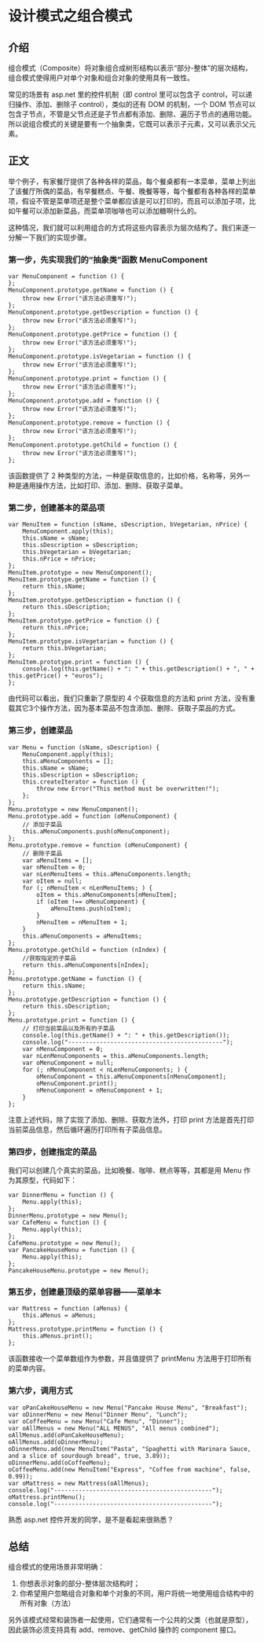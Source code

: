 # 设计模式之组合模式

## 介绍

组合模式（Composite）将对象组合成树形结构以表示“部分-整体”的层次结构，组合模式使得用户对单个对象和组合对象的使用具有一致性。

常见的场景有 asp.net 里的控件机制（即 control 里可以包含子 control，可以递归操作、添加、删除子 control），类似的还有 DOM 的机制，一个 DOM 节点可以包含子节点，不管是父节点还是子节点都有添加、删除、遍历子节点的通用功能。所以说组合模式的关键是要有一个抽象类，它既可以表示子元素，又可以表示父元素。

## 正文

举个例子，有家餐厅提供了各种各样的菜品，每个餐桌都有一本菜单，菜单上列出了该餐厅所偶的菜品，有早餐糕点、午餐、晚餐等等，每个餐都有各种各样的菜单项，假设不管是菜单项还是整个菜单都应该是可以打印的，而且可以添加子项，比如午餐可以添加新菜品，而菜单项咖啡也可以添加糖啊什么的。

这种情况，我们就可以利用组合的方式将这些内容表示为层次结构了。我们来逐一分解一下我们的实现步骤。

### 第一步，先实现我们的“抽象类”函数 MenuComponent

```
var MenuComponent = function () {
};
MenuComponent.prototype.getName = function () {
    throw new Error("该方法必须重写!");
};
MenuComponent.prototype.getDescription = function () {
    throw new Error("该方法必须重写!");
};
MenuComponent.prototype.getPrice = function () {
    throw new Error("该方法必须重写!");
};
MenuComponent.prototype.isVegetarian = function () {
    throw new Error("该方法必须重写!");
};
MenuComponent.prototype.print = function () {
    throw new Error("该方法必须重写!");
};
MenuComponent.prototype.add = function () {
    throw new Error("该方法必须重写!");
};
MenuComponent.prototype.remove = function () {
    throw new Error("该方法必须重写!");
};
MenuComponent.prototype.getChild = function () {
    throw new Error("该方法必须重写!");
};
```

该函数提供了 2 种类型的方法，一种是获取信息的，比如价格，名称等，另外一种是通用操作方法，比如打印、添加、删除、获取子菜单。

### 第二步，创建基本的菜品项

```
var MenuItem = function (sName, sDescription, bVegetarian, nPrice) {
    MenuComponent.apply(this);
    this.sName = sName;
    this.sDescription = sDescription;
    this.bVegetarian = bVegetarian;
    this.nPrice = nPrice;
};
MenuItem.prototype = new MenuComponent();
MenuItem.prototype.getName = function () {
    return this.sName;
};
MenuItem.prototype.getDescription = function () {
    return this.sDescription;
};
MenuItem.prototype.getPrice = function () {
    return this.nPrice;
};
MenuItem.prototype.isVegetarian = function () {
    return this.bVegetarian;
};
MenuItem.prototype.print = function () {
    console.log(this.getName() + ": " + this.getDescription() + ", " + this.getPrice() + "euros");
};
```

由代码可以看出，我们只重新了原型的 4 个获取信息的方法和 print 方法，没有重载其它3个操作方法，因为基本菜品不包含添加、删除、获取子菜品的方式。

### 第三步，创建菜品

```
var Menu = function (sName, sDescription) {
    MenuComponent.apply(this);
    this.aMenuComponents = [];
    this.sName = sName;
    this.sDescription = sDescription;
    this.createIterator = function () {
        throw new Error("This method must be overwritten!");
    };
};
Menu.prototype = new MenuComponent();
Menu.prototype.add = function (oMenuComponent) {
    // 添加子菜品
    this.aMenuComponents.push(oMenuComponent);
};
Menu.prototype.remove = function (oMenuComponent) {
    // 删除子菜品
    var aMenuItems = [];
    var nMenuItem = 0;
    var nLenMenuItems = this.aMenuComponents.length;
    var oItem = null;
    for (; nMenuItem < nLenMenuItems; ) {
        oItem = this.aMenuComponents[nMenuItem];
        if (oItem !== oMenuComponent) {
            aMenuItems.push(oItem);
        }
        nMenuItem = nMenuItem + 1;
    }
    this.aMenuComponents = aMenuItems;
};
Menu.prototype.getChild = function (nIndex) {
    //获取指定的子菜品
    return this.aMenuComponents[nIndex];
};
Menu.prototype.getName = function () {
    return this.sName;
};
Menu.prototype.getDescription = function () {
    return this.sDescription;
};
Menu.prototype.print = function () {
    // 打印当前菜品以及所有的子菜品
    console.log(this.getName() + ": " + this.getDescription());
    console.log("--------------------------------------------");
    var nMenuComponent = 0;
    var nLenMenuComponents = this.aMenuComponents.length;
    var oMenuComponent = null;
    for (; nMenuComponent < nLenMenuComponents; ) {
        oMenuComponent = this.aMenuComponents[nMenuComponent];
        oMenuComponent.print();
        nMenuComponent = nMenuComponent + 1;
    }
};
```

注意上述代码，除了实现了添加、删除、获取方法外，打印 print 方法是首先打印当前菜品信息，然后循环遍历打印所有子菜品信息。

### 第四步，创建指定的菜品

我们可以创建几个真实的菜品，比如晚餐、咖啡、糕点等等，其都是用 Menu 作为其原型，代码如下：

```
var DinnerMenu = function () {
    Menu.apply(this);
};
DinnerMenu.prototype = new Menu();
var CafeMenu = function () {
    Menu.apply(this);
};
CafeMenu.prototype = new Menu();
var PancakeHouseMenu = function () {
    Menu.apply(this);
};
PancakeHouseMenu.prototype = new Menu();
```

### 第五步，创建最顶级的菜单容器——菜单本

```
var Mattress = function (aMenus) {
    this.aMenus = aMenus;
};
Mattress.prototype.printMenu = function () {
    this.aMenus.print();
};
```

该函数接收一个菜单数组作为参数，并且值提供了 printMenu 方法用于打印所有的菜单内容。

### 第六步，调用方式

```
var oPanCakeHouseMenu = new Menu("Pancake House Menu", "Breakfast");
var oDinnerMenu = new Menu("Dinner Menu", "Lunch");
var oCoffeeMenu = new Menu("Cafe Menu", "Dinner");
var oAllMenus = new Menu("ALL MENUS", "All menus combined");
oAllMenus.add(oPanCakeHouseMenu);
oAllMenus.add(oDinnerMenu);
oDinnerMenu.add(new MenuItem("Pasta", "Spaghetti with Marinara Sauce, and a slice of sourdough bread", true, 3.89));
oDinnerMenu.add(oCoffeeMenu);
oCoffeeMenu.add(new MenuItem("Express", "Coffee from machine", false, 0.99));
var oMattress = new Mattress(oAllMenus);
console.log("---------------------------------------------");
oMattress.printMenu();
console.log("---------------------------------------------");
```

熟悉 asp.net 控件开发的同学，是不是看起来很熟悉？

## 总结

组合模式的使用场景非常明确：

1. 你想表示对象的部分-整体层次结构时；
2. 你希望用户忽略组合对象和单个对象的不同，用户将统一地使用组合结构中的所有对象（方法）

另外该模式经常和装饰者一起使用，它们通常有一个公共的父类（也就是原型），因此装饰必须支持具有 add、remove、getChild 操作的 component 接口。

